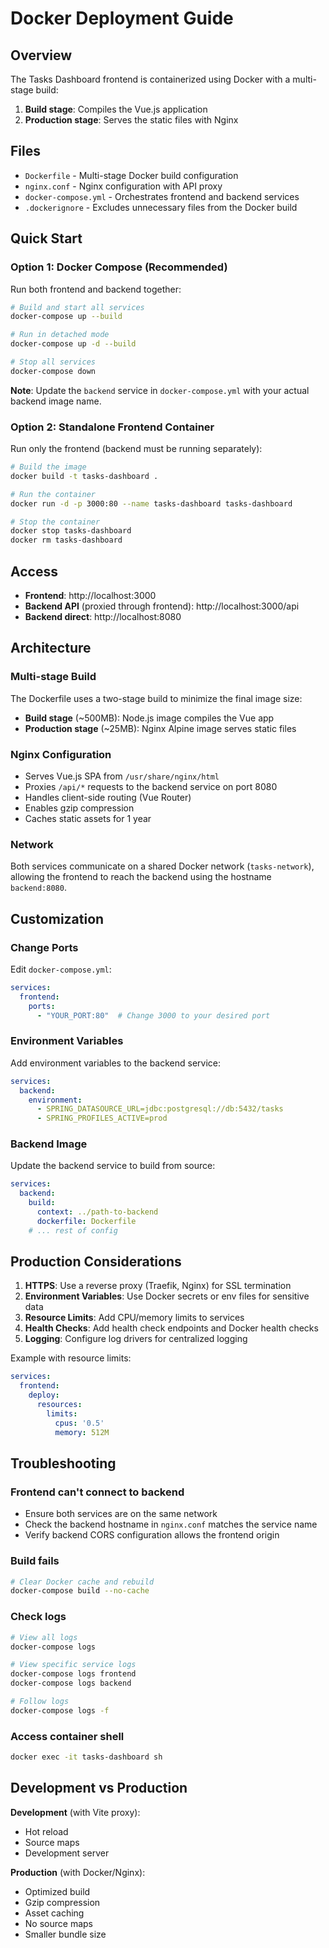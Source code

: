 # Docker Deployment Guide

## Overview
The Tasks Dashboard frontend is containerized using Docker with a multi-stage build:
1. **Build stage**: Compiles the Vue.js application
2. **Production stage**: Serves the static files with Nginx

## Files
- `Dockerfile` - Multi-stage Docker build configuration
- `nginx.conf` - Nginx configuration with API proxy
- `docker-compose.yml` - Orchestrates frontend and backend services
- `.dockerignore` - Excludes unnecessary files from the Docker build

## Quick Start

### Option 1: Docker Compose (Recommended)
Run both frontend and backend together:

```bash
# Build and start all services
docker-compose up --build

# Run in detached mode
docker-compose up -d --build

# Stop all services
docker-compose down
```

**Note**: Update the `backend` service in `docker-compose.yml` with your actual backend image name.

### Option 2: Standalone Frontend Container
Run only the frontend (backend must be running separately):

```bash
# Build the image
docker build -t tasks-dashboard .

# Run the container
docker run -d -p 3000:80 --name tasks-dashboard tasks-dashboard

# Stop the container
docker stop tasks-dashboard
docker rm tasks-dashboard
```

## Access
- **Frontend**: http://localhost:3000
- **Backend API** (proxied through frontend): http://localhost:3000/api
- **Backend direct**: http://localhost:8080

## Architecture

### Multi-stage Build
The Dockerfile uses a two-stage build to minimize the final image size:
- **Build stage** (~500MB): Node.js image compiles the Vue app
- **Production stage** (~25MB): Nginx Alpine image serves static files

### Nginx Configuration
- Serves Vue.js SPA from `/usr/share/nginx/html`
- Proxies `/api/*` requests to the backend service on port 8080
- Handles client-side routing (Vue Router)
- Enables gzip compression
- Caches static assets for 1 year

### Network
Both services communicate on a shared Docker network (`tasks-network`), allowing the frontend to reach the backend using the hostname `backend:8080`.

## Customization

### Change Ports
Edit `docker-compose.yml`:
```yaml
services:
  frontend:
    ports:
      - "YOUR_PORT:80"  # Change 3000 to your desired port
```

### Environment Variables
Add environment variables to the backend service:
```yaml
services:
  backend:
    environment:
      - SPRING_DATASOURCE_URL=jdbc:postgresql://db:5432/tasks
      - SPRING_PROFILES_ACTIVE=prod
```

### Backend Image
Update the backend service to build from source:
```yaml
services:
  backend:
    build:
      context: ../path-to-backend
      dockerfile: Dockerfile
    # ... rest of config
```

## Production Considerations

1. **HTTPS**: Use a reverse proxy (Traefik, Nginx) for SSL termination
2. **Environment Variables**: Use Docker secrets or env files for sensitive data
3. **Resource Limits**: Add CPU/memory limits to services
4. **Health Checks**: Add health check endpoints and Docker health checks
5. **Logging**: Configure log drivers for centralized logging

Example with resource limits:
```yaml
services:
  frontend:
    deploy:
      resources:
        limits:
          cpus: '0.5'
          memory: 512M
```

## Troubleshooting

### Frontend can't connect to backend
- Ensure both services are on the same network
- Check the backend hostname in `nginx.conf` matches the service name
- Verify backend CORS configuration allows the frontend origin

### Build fails
```bash
# Clear Docker cache and rebuild
docker-compose build --no-cache
```

### Check logs
```bash
# View all logs
docker-compose logs

# View specific service logs
docker-compose logs frontend
docker-compose logs backend

# Follow logs
docker-compose logs -f
```

### Access container shell
```bash
docker exec -it tasks-dashboard sh
```

## Development vs Production

**Development** (with Vite proxy):
- Hot reload
- Source maps
- Development server

**Production** (with Docker/Nginx):
- Optimized build
- Gzip compression
- Asset caching
- No source maps
- Smaller bundle size
